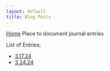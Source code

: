 ```yaml
---
layout: default
title: Blog Posts
---
```

[Home](/)
Place to document journal entries


List of Entries:

* [3.17.24](./03.17.24.html)
* [3.24.24](./03.24.24.html)

